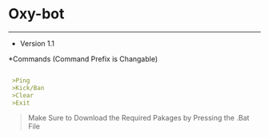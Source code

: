 # Oxy-bot
---
* Version 1.1

*Commands (Command Prefix is Changable)
```markdown

 >Ping 
 >Kick/Ban
 >Clear
 >Exit 

```
>Make Sure to Download the Required Pakages by Pressing the .Bat File
